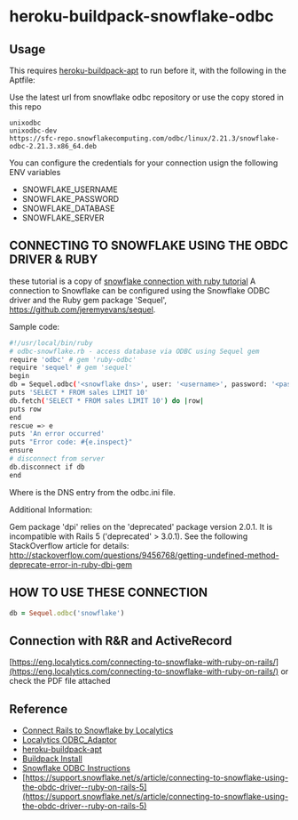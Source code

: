
heroku-buildpack-snowflake-odbc
===

## Usage
This requires [heroku-buildpack-apt](https://github.com/heroku/heroku-buildpack-apt) to run before
it, with the following in the Aptfile:

Use the latest url from snowflake odbc repository or use the copy stored in this repo
```
unixodbc
unixodbc-dev
https://sfc-repo.snowflakecomputing.com/odbc/linux/2.21.3/snowflake-odbc-2.21.3.x86_64.deb
```
You can configure the credentials for your connection usign the following ENV variables

* SNOWFLAKE_USERNAME
* SNOWFLAKE_PASSWORD
* SNOWFLAKE_DATABASE
* SNOWFLAKE_SERVER

## CONNECTING TO SNOWFLAKE USING THE OBDC DRIVER & RUBY

these tutorial is a copy of [snowflake connection with ruby tutorial](https://support.snowflake.net/s/article/connecting-to-snowflake-using-the-obdc-driver--ruby-on-rails-5)
A connection to Snowflake can be configured using the Snowflake ODBC driver and the Ruby gem package 'Sequel', https://github.com/jeremyevans/sequel.

Sample code:
```bash
#!/usr/local/bin/ruby
# odbc-snowflake.rb - access database via ODBC using Sequel gem
require 'odbc' # gem 'ruby-odbc'
require 'sequel' # gem 'sequel'
begin
db = Sequel.odbc('<snowflake dns>', user: '<username>', password: '<password>')
puts 'SELECT * FROM sales LIMIT 10'
db.fetch('SELECT * FROM sales LIMIT 10') do |row|
puts row
end
rescue => e
puts 'An error occurred'
puts "Error code: #{e.inspect}"
ensure
# disconnect from server
db.disconnect if db
end
```
Where <snowflake dns> is the DNS entry from the odbc.ini file.

Additional Information:

Gem package 'dpi' relies on the 'deprecated' package version 2.0.1. It is incompatible with Rails 5 ('deprecated' > 3.0.1). See the following StackOverflow article for details: http://stackoverflow.com/questions/9456768/getting-undefined-method-deprecate-error-in-ruby-dbi-gem

## HOW TO USE THESE CONNECTION
```ruby
db = Sequel.odbc('snowflake')
```

## Connection with R&R and ActiveRecord
[https://eng.localytics.com/connecting-to-snowflake-with-ruby-on-rails/](https://eng.localytics.com/connecting-to-snowflake-with-ruby-on-rails/) or check the PDF file attached

## Reference
-   [Connect Rails to Snowflake by Localytics](https://eng.localytics.com/connecting-to-snowflake-with-ruby-on-rails/)
-   [Localytics ODBC_Adaptor](https://github.com/localytics/odbc_adapter)
-   [heroku-buildpack-apt](https://github.com/heroku/heroku-buildpack-apt)
-   [Buildpack Install](https://devcenter.heroku.com/articles/using-multiple-buildpacks-for-an-app#adding-a-buildpack)
-   [Snowflake ODBC Instructions](https://docs.snowflake.net/manuals/user-guide/odbc.html)
- [https://support.snowflake.net/s/article/connecting-to-snowflake-using-the-obdc-driver--ruby-on-rails-5](https://support.snowflake.net/s/article/connecting-to-snowflake-using-the-obdc-driver--ruby-on-rails-5)

